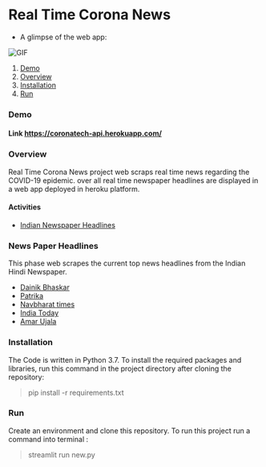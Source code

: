# Real Time Corona News

* A glimpse of the web app:

![GIF](readme_resources/spam-sms-web-app.gif)

1. [ Demo ](#demo)
2. [ Overview ](#overview)
3. [ Installation](#install)
4. [ Run ](#run)
<a name="demo"></a>
### Demo
#### Link https://coronatech-api.herokuapp.com/

<a name="overview"></a>
### Overview
Real Time Corona News project web scraps real time news regarding the COVID-19 epidemic. over all real time newspaper headlines are displayed in a web app deployed in heroku platform.

#### Activities
* [ Indian Newspaper Headlines ](#news)

<a name="news"></a>
### News Paper Headlines

This phase web scrapes the current top news headlines from the Indian Hindi Newspaper. 
* [ Dainik Bhaskar ](https://www.bhaskar.com/coronavirus/)
* [ Patrika ](https://www.patrika.com/topic/coronavirus/) 
* [ Navbharat times ](https://navbharattimes.indiatimes.com/coronavirus/trending/74460387.cms)
* [ India Today](https://www.indiatoday.in/coronavirus)
* [ Amar Ujala ](https://www.amarujala.com/tags/corona-special-news?page=1)

<a name="install"></a>
### Installation

The Code is written in Python 3.7. To install the required packages and libraries, run this command in the project directory after cloning the repository:

> pip install -r requirements.txt

<a name="run" > </a>
### Run

Create an environment and clone this repository. To run this project run a command into terminal :

> streamlit run new.py


